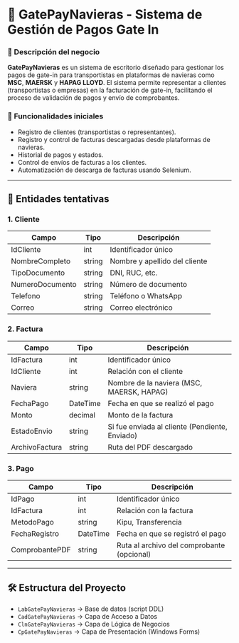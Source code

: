 
# 💼 GatePayNavieras - Sistema de Gestión de Pagos Gate In

### 🧾 Descripción del negocio

**GatePayNavieras** es un sistema de escritorio diseñado para gestionar los pagos de gate-in para transportistas en plataformas de navieras como **MSC**, **MAERSK** y **HAPAG LLOYD**. El sistema permite representar a clientes (transportistas o empresas) en la facturación de gate-in, facilitando el proceso de validación de pagos y envío de comprobantes.

### 🎯 Funcionalidades iniciales

- Registro de clientes (transportistas o representantes).
- Registro y control de facturas descargadas desde plataformas de navieras.
- Historial de pagos y estados.
- Control de envíos de facturas a los clientes.
- Automatización de descarga de facturas usando Selenium.
  
---

## 🧱 Entidades tentativas

### 1. Cliente
| Campo | Tipo | Descripción |
|-------|------|-------------|
| IdCliente | int | Identificador único |
| NombreCompleto | string | Nombre y apellido del cliente |
| TipoDocumento | string | DNI, RUC, etc. |
| NumeroDocumento | string | Número de documento |
| Telefono | string | Teléfono o WhatsApp |
| Correo | string | Correo electrónico |

### 2. Factura
| Campo | Tipo | Descripción |
|-------|------|-------------|
| IdFactura | int | Identificador único |
| IdCliente | int | Relación con el cliente |
| Naviera | string | Nombre de la naviera (MSC, MAERSK, HAPAG) |
| FechaPago | DateTime | Fecha en que se realizó el pago |
| Monto | decimal | Monto de la factura |
| EstadoEnvio | string | Si fue enviada al cliente (Pendiente, Enviado) |
| ArchivoFactura | string | Ruta del PDF descargado |

### 3. Pago
| Campo | Tipo | Descripción |
|-------|------|-------------|
| IdPago | int | Identificador único |
| IdFactura | int | Relación con la factura |
| MetodoPago | string | Kipu, Transferencia |
| FechaRegistro | DateTime | Fecha en que se registró el pago |
| ComprobantePDF | string | Ruta al archivo del comprobante (opcional) |

---

## 🛠️ Estructura del Proyecto

- `LabGatePayNavieras` → Base de datos (script DDL)
- `CadGatePayNavieras` → Capa de Acceso a Datos
- `ClnGatePayNavieras` → Capa de Lógica de Negocios
- `CpGatePayNavieras` → Capa de Presentación (Windows Forms)
